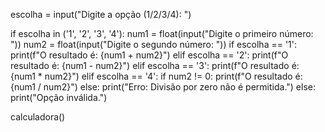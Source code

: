    escolha = input("Digite a opção (1/2/3/4): ")

  if escolha in ('1', '2', '3', '4'):
        num1 = float(input("Digite o primeiro número: "))
        num2 = float(input("Digite o segundo número: "))
    if escolha == '1':
            print(f"O resultado é: {num1 + num2}")
        elif escolha == '2':
            print(f"O resultado é: {num1 - num2}")
        elif escolha == '3':
            print(f"O resultado é: {num1 * num2}")
        elif escolha == '4':
            if num2 != 0:
                print(f"O resultado é: {num1 / num2}")
            else:
                print("Erro: Divisão por zero não é permitida.")
    else:
        print("Opção inválida.")

calculadora()
